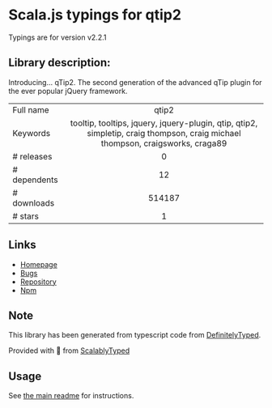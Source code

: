 
# Scala.js typings for qtip2

Typings are for version v2.2.1

## Library description:
Introducing... qTip2. The second generation of the advanced qTip plugin for the ever popular jQuery framework.

|                    |                 |
| ------------------ | :-------------: |
| Full name          | qtip2 |
| Keywords           | tooltip, tooltips, jquery, jquery-plugin, qtip, qtip2, simpletip, craig thompson, craig michael thompson, craigsworks, craga89 |
| # releases         | 0 |
| # dependents       | 12 |
| # downloads        | 514187 |
| # stars            | 1 |

## Links
- [Homepage](http://qtip2.com)
- [Bugs](https://github.com/qTip2/qTip2/issues)
- [Repository](https://github.com/qTip2/qTip2)
- [Npm](https://www.npmjs.com/package/qtip2)
    


## Note
This library has been generated from typescript code from [DefinitelyTyped](https://definitelytyped.org).

Provided with :purple_heart: from [ScalablyTyped](https://github.com/oyvindberg/ScalablyTyped)

## Usage
See [the main readme](../../readme.md) for instructions.


